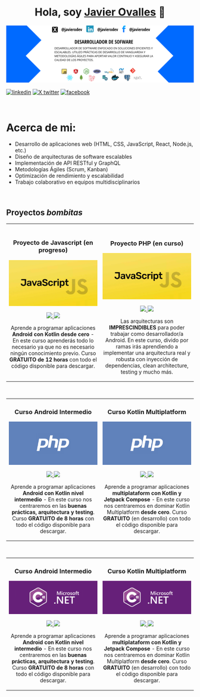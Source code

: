 <div align="center">
<h1 align="center">Hola, soy <a href="https://www.linkedin.com/in/javierodev/">Javier Ovalles</a> 👋</h1>
</div>
<img src="banner github 1.png">

[![linkedin](https://img.shields.io/badge/linkedin-Contactame!-blue?style=social&logo=data%3Aimage%2Fjpeg%3Bbase64%2CiVBORw0KGgoAAAANSUhEUgAAADAAAAAwCAYAAABXAvmHAAAACXBIWXMAAAsTAAALEwEAmpwYAAAByElEQVR4nO2ZP0%2FCQBjG22scXI2Tiauy%2Bglc3MC4%2BiX8DA6G9IiDJsYBBhdNHJwcNRGIHY3xjoBCgkTEAUP8A63yt7ymBVQEIq2mvSb3JM%2FUN5fnd%2B97N1wFgYuLi4tpSTJdQTKJI5lqCFNwxDLVRExjkkyW%2FxRexAQ7FhoPt4hJ0P7OuxwedS2FSMAygDk2DIRHRhdkGrUOgInqdnDUs0wqNgAYCI6%2F%2FG8AvkgazgsaaA0dlIIG8%2BG0twCUggbfFb%2FXvAWgNfQ%2BALWuewtA8XoHfJG0CWF0IpZXYS584y0A5JIFDoA7OzFM43yf3b2G7YsSpEpVqDbb8FprmaO4dvoAk5sJtgEW9jLw%2BNaEUbosvsPMTopdgOxLHX5TLK%2BCxCrAuPIf5dgE0Ntgzv%2FS4S2sHucheqcOrdtPPrMJsK4U%2B2omQgk4yVUG6jJPNTYBpreTA%2BssHmQH6sq1FnsA7R%2Ffe57aSo5d63oH7K6FOADmHTDFRwjzQ0z5LYT4NWpRo24Otyx4%2BmkR07JlAON9noHgYFjE9MwygPFzwe3gqGsJX%2FktA3S6QIJuhxcx2bAV%2FrMTIRIw3uedPRNENcbG9s5zcXFxCU7pA5Jwntel%2BS2tAAAAAElFTkSuQmCC&logoSize=amd
)](https://youtube.com/aristidevs?sub_confirmation=1)
[![X twitter](https://img.shields.io/badge/linkedin-Sigueme!-blue?style=social&logo=x&logoColor=black)](https://www.twitch.tv/aristidevs)
[![facebook](https://img.shields.io/badge/Facebook-Vistitame!-blue?style=social&logo=facebook&logoColor=blue)](https://www.twitch.tv/aristidevs)

</br>

<h1>Acerca de mi: </h1>

<ul>
  <li>Desarrollo de aplicaciones web (HTML, CSS, JavaScript, React, Node.js, etc.)</li>
  <li>Diseño de arquitecturas de software escalables</li>
  <li>Implementación de API RESTful y GraphQL</li>
  <li>Metodologías Ágiles (Scrum, Kanban)</li>
  <li>Optimización de rendimiento y escalabilidad</li>
  <li>Trabajo colaborativo en equipos multidisciplinarios</li>  
</ul>

<br>

## Proyectos *bombitas*
<table>
<tr>
<td width="50%">
<h3 align="center">Proyecto de Javascript (en progreso)</h3>
<div align="center">
<a href="https://github.com/ArisGuimera/Android-Expert" target="_blank"><img src="javascript_logo.jpg" width="400" alt="Curso básico android"></a>
<p>
<a href="https://github.com/ArisGuimera/Android-Expert" target="_blank">
<img src="https://img.shields.io/badge/CÓDIGO-ff9?style=for-the-badge&logo=github&logoColor=black">
</a>
<a href="https://youtu.be/vJapzH_46a8" target="_blank">
<img src="https://img.shields.io/badge/-Youtube-green?style=for-the-badge&color=fbfc40">
</a>
</p>
<p>Aprende a programar aplicaciones <strong>Android con Kotlin desde cero</strong> - En este curso aprenderás todo lo necesario ya que no es necesario ningún conocimiento previo. Curso <strong>GRATUITO de 12 horas</strong> con todo el código disponible para descargar.</p>
</div>
                                                                                      
</td>

<td width="50%">
               <br>
<h3 align="center">Proyecto PHP (en curso)</h3>
<div align="center">                                       
<a href="https://github.com/ArisGuimera/SimpleAndroidMVVM" target="_blank"><img src="javascript_logo.jpg" width="400" alt="Curso arquitectura MVVM"></a>
<br>
<p>
<a href="https://github.com/ArisGuimera/SimpleAndroidMVVM" target="_blank">
<img src="https://img.shields.io/badge/C%C3%93DIGO-80ffaa?style=for-the-badge&logo=github&logoColor=black&color=6082BB">
</a>
<a href="https://youtu.be/hhhSMXi0R3E" target="_blank">
<img src="https://img.shields.io/badge/-Youtube-green?style=for-the-badge&color=3fFD7f&color=6082BB">
</a>
</p>
</p>Las arquitecturas son <strong>IMPRESCINDIBLES</strong> para poder trabajar como desarrollador/a Android. En este curso, divido por ramas irás aprendiendo a implementar una arquitectura real y robusta con inyección de dependencias, clean architecture, testing y mucho más.</p>
</div>                                                             
</table>                                                                                 
</div>
<br>

<table>
<tr>
<td width="50%">
<h3 align="center">Curso Android Intermedio</h3>
<div align="center">
<a href="https://github.com/ArisGuimera/Android-Expert-Intermedio" target="_blank"><img src="PHP_Logo.png" width="400" alt="Curso intermedio Android"></a>
<p>
<a href="https://github.com/ArisGuimera/Android-Expert-Intermedio" target="_blank">
<img src="https://img.shields.io/badge/CÓDIGO-ff9?style=for-the-badge&logo=github&logoColor=6082BB">
</a>
<a href="https://youtu.be/UaR7GSNACsM" target="_blank">
<img src="https://img.shields.io/badge/-Youtube-green?style=for-the-badge&color=fbfc40">
</a>
</p>
<p>Aprende a programar aplicaciones <strong>Android con Kotlin nivel intermedio</strong> - En este curso nos centraremos en las <strong>buenas prácticas, arquitectura y testing</strong>. Curso <strong>GRATUITO de 8 horas</strong> con todo el código disponible para descargar.</p>
</div>
                                                                                      
</td>       

<td width="50%">
<h3 align="center">Curso Kotlin Multiplatform</h3>
<div align="center">
<a href="https://github.com/ArisGuimera/Curso-Kotlin-Multiplatform" target="_blank"><img src="PHP_Logo.png" width="400" alt="Curso Kotlin Multiplatform"></a>
<p>
<a href="https://github.com/ArisGuimera/Curso-Kotlin-Multiplatform" target="_blank">
<img src="https://img.shields.io/badge/C%C3%93DIGO-cfaae0?style=for-the-badge&logo=github&logoColor=6082BB">
</a>
<a href="https://youtube.com/playlist?list=PL8ie04dqq7_NUvBcMMosVRAbqZDWmRzX3&si=FdS-Z07ZFAUjDHAE" target="_blank">
<img src="https://img.shields.io/badge/-Youtube-green?style=for-the-badge&color=ff00f4">
</a>
</p>
<p>Aprende a programar aplicaciones <strong>multiplataform con Kotlin y Jetpack Compose</strong> - En este curso nos centraremos en dominar Kotlin Multiplatform <strong>desde cero</strong>. Curso <strong>GRATUITO</strong> (en desarrollo) con todo el código disponible para descargar.</p>
</div>
                                                                                      
</td>  
</table>                                                                                 
</div>
<br>

<table>
<tr>
<td width="50%">
<h3 align="center">Curso Android Intermedio</h3>
<div align="center">
<a href="https://github.com/ArisGuimera/Android-Expert-Intermedio" target="_blank"><img src="cshap_logo.png" width="400" alt="Curso intermedio Android"></a>
<p>
<a href="https://github.com/ArisGuimera/Android-Expert-Intermedio" target="_blank">
<img src="https://img.shields.io/badge/CÓDIGO-ff9?style=for-the-badge&logo=github&logoColor=black">
</a>
<a href="https://youtu.be/UaR7GSNACsM" target="_blank">
<img src="https://img.shields.io/badge/-Youtube-green?style=for-the-badge&color=fbfc40">
</a>
</p>
<p>Aprende a programar aplicaciones <strong>Android con Kotlin nivel intermedio</strong> - En este curso nos centraremos en las <strong>buenas prácticas, arquitectura y testing</strong>. Curso <strong>GRATUITO de 8 horas</strong> con todo el código disponible para descargar.</p>
</div>
                                                                                      
</td>       

<td width="50%">
<h3 align="center">Curso Kotlin Multiplatform</h3>
<div align="center">
<a href="https://github.com/ArisGuimera/Curso-Kotlin-Multiplatform" target="_blank"><img src="cshap_logo.png" width="400" alt="Curso Kotlin Multiplatform"></a>
<p>
<a href="https://github.com/ArisGuimera/Curso-Kotlin-Multiplatform" target="_blank">
<img src="https://img.shields.io/badge/C%C3%93DIGO-cfaae0?style=for-the-badge&logo=github&logoColor=black">
</a>
<a href="https://youtube.com/playlist?list=PL8ie04dqq7_NUvBcMMosVRAbqZDWmRzX3&si=FdS-Z07ZFAUjDHAE" target="_blank">
<img src="https://img.shields.io/badge/-Youtube-green?style=for-the-badge&color=ff00f4">
</a>
</p>
<p>Aprende a programar aplicaciones <strong>multiplataform con Kotlin y Jetpack Compose</strong> - En este curso nos centraremos en dominar Kotlin Multiplatform <strong>desde cero</strong>. Curso <strong>GRATUITO</strong> (en desarrollo) con todo el código disponible para descargar.</p>
</div>
                                                                                      
</td>  
</table>                                                                                 
</div>
<br>
<!--
**javier-ovalles-ing/javier-ovalles-ing** is a ✨ _special_ ✨ repository because its `README.md` (this file) appears on your GitHub profile.

Here are some ideas to get you started:



- 🔭 I’m currently working on ...
- 🌱 I’m currently learning ...
- 👯 I’m looking to collaborate on ...
- 🤔 I’m looking for help with ...
- 💬 Ask me about ...
- 📫 How to reach me: ...
- 😄 Pronouns: ...
- ⚡ Fun fact: ...
-->
